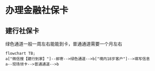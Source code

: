 # 办理金融社保卡

## 建行社保卡

绿色通道一般一周左右能能到卡，普通通道需要一个月左右

```mermaid
flowchart TB;
a["微信搜【建行到家】"]--邮寄-->绿色通道-->b["境内18岁客户"]-->填写信息
a--现场领卡-->普通通道-->b
```

